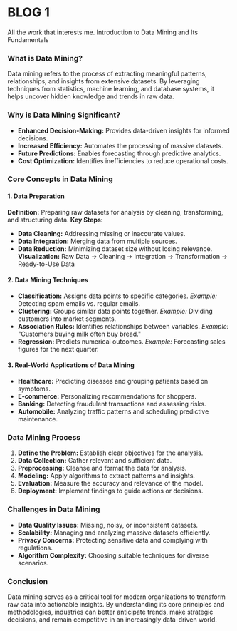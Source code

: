# BLOG 1
All the work that interests me.
Introduction to Data Mining and Its Fundamentals

### What is Data Mining?
Data mining refers to the process of extracting meaningful patterns, relationships, and insights from extensive datasets. By leveraging techniques from statistics, machine learning, and database systems, it helps uncover hidden knowledge and trends in raw data.

### Why is Data Mining Significant?
- **Enhanced Decision-Making:** Provides data-driven insights for informed decisions.
- **Increased Efficiency:** Automates the processing of massive datasets.
- **Future Predictions:** Enables forecasting through predictive analytics.
- **Cost Optimization:** Identifies inefficiencies to reduce operational costs.

### Core Concepts in Data Mining

#### 1. Data Preparation
   **Definition:** Preparing raw datasets for analysis by cleaning, transforming, and structuring data.
   **Key Steps:**
   - **Data Cleaning:** Addressing missing or inaccurate values.
   - **Data Integration:** Merging data from multiple sources.
   - **Data Reduction:** Minimizing dataset size without losing relevance.
   **Visualization:**
   Raw Data → Cleaning → Integration → Transformation → Ready-to-Use Data

#### 2. Data Mining Techniques
   - **Classification:** Assigns data points to specific categories.
     *Example:* Detecting spam emails vs. regular emails.
   - **Clustering:** Groups similar data points together.
     *Example:* Dividing customers into market segments.
   - **Association Rules:** Identifies relationships between variables.
     *Example:* "Customers buying milk often buy bread."
   - **Regression:** Predicts numerical outcomes.
     *Example:* Forecasting sales figures for the next quarter.

#### 3. Real-World Applications of Data Mining
   - **Healthcare:** Predicting diseases and grouping patients based on symptoms.
   - **E-commerce:** Personalizing recommendations for shoppers.
   - **Banking:** Detecting fraudulent transactions and assessing risks.
   - **Automobile:** Analyzing traffic patterns and scheduling predictive maintenance.

### Data Mining Process
1. **Define the Problem:** Establish clear objectives for the analysis.
2. **Data Collection:** Gather relevant and sufficient data.
3. **Preprocessing:** Cleanse and format the data for analysis.
4. **Modeling:** Apply algorithms to extract patterns and insights.
5. **Evaluation:** Measure the accuracy and relevance of the model.
6. **Deployment:** Implement findings to guide actions or decisions.

### Challenges in Data Mining
- **Data Quality Issues:** Missing, noisy, or inconsistent datasets.
- **Scalability:** Managing and analyzing massive datasets efficiently.
- **Privacy Concerns:** Protecting sensitive data and complying with regulations.
- **Algorithm Complexity:** Choosing suitable techniques for diverse scenarios.

### Conclusion
Data mining serves as a critical tool for modern organizations to transform raw data into actionable insights. By understanding its core principles and methodologies, industries can better anticipate trends, make strategic decisions, and remain competitive in an increasingly data-driven world.

